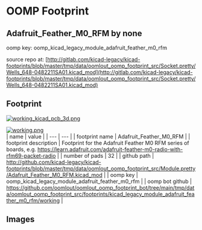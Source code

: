 # OOMP Footprint  
## Adafruit_Feather_M0_RFM  by none  
  
oomp key: oomp_kicad_legacy_module_adafruit_feather_m0_rfm  
  
source repo at: [http://gitlab.com/kicad-legacy/kicad-footprints/blob/master/tmp/data/oomlout_oomp_footprint_src/Socket.pretty/Wells_648-0482211SA01.kicad_mod](http://gitlab.com/kicad-legacy/kicad-footprints/blob/master/tmp/data/oomlout_oomp_footprint_src/Socket.pretty/Wells_648-0482211SA01.kicad_mod)  
## Footprint  
  
[![working_kicad_pcb_3d.png](working_kicad_pcb_3d_600.png)](working_kicad_pcb_3d.png)  
  
[![working.png](working_600.png)](working.png)  
| name | value | 
| --- | --- | 
| footprint name | Adafruit_Feather_M0_RFM | 
| footprint description | Footprint for the Adafruit Feather M0 RFM series of boards, e.g. https://learn.adafruit.com/adafruit-feather-m0-radio-with-rfm69-packet-radio | 
| number of pads | 32 | 
| github path | http://github.com/kicad-legacy/kicad-footprints/blob/master/tmp/data/oomlout_oomp_footprint_src/Module.pretty/Adafruit_Feather_M0_RFM.kicad_mod | 
| oomp key | oomp_kicad_legacy_module_adafruit_feather_m0_rfm | 
| oomp bot github | https://github.com/oomlout/oomlout_oomp_footprint_bot/tree/main/tmp/data/oomlout_oomp_footprint_src/footprints/kicad_legacy_module_adafruit_feather_m0_rfm/working | 
## Images  
